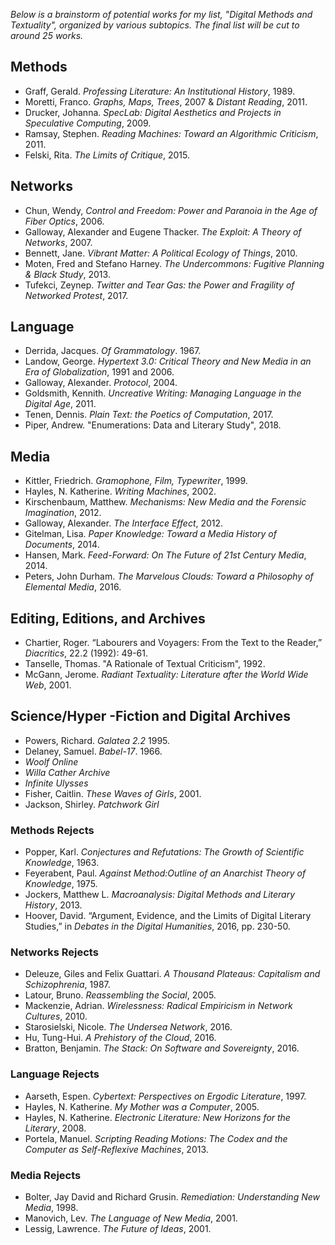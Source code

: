 *Below is a brainstorm of potential works for my list, "Digital Methods and Textuality", organized by various subtopics. The final list will be cut to around 25 works.*

## Methods
* Graff, Gerald. *Professing Literature: An Institutional History*, 1989.
* Moretti, Franco. *Graphs, Maps, Trees*, 2007 & *Distant Reading*, 2011.
* Drucker, Johanna. *SpecLab: Digital Aesthetics and Projects in Speculative Computing*, 2009.
* Ramsay, Stephen. *Reading Machines: Toward an Algorithmic Criticism*, 2011.
* Felski, Rita. *The Limits of Critique*, 2015.

## Networks
* Chun, Wendy, *Control and Freedom: Power and Paranoia in the Age of Fiber Optics*, 2006.
* Galloway, Alexander and Eugene Thacker. *The Exploit: A Theory of Networks*, 2007.
* Bennett, Jane. *Vibrant Matter: A Political Ecology of Things*, 2010.
* Moten, Fred and Stefano Harney. *The Undercommons: Fugitive Planning & Black Study*, 2013.
* Tufekci, Zeynep. *Twitter and Tear Gas: the Power and Fragility of Networked Protest*, 2017.

## Language
* Derrida, Jacques. *Of Grammatology*. 1967.
* Landow, George. *Hypertext 3.0: Critical Theory and New Media in an Era of Globalization*, 1991 and 2006.
* Galloway, Alexander. *Protocol*, 2004.
* Goldsmith, Kennith. *Uncreative Writing: Managing Language in the Digital Age*, 2011.
* Tenen, Dennis. *Plain Text: the Poetics of Computation*, 2017.
* Piper, Andrew. "Enumerations: Data and Literary Study", 2018.

## Media
* Kittler, Friedrich. *Gramophone, Film, Typewriter*, 1999.
* Hayles, N. Katherine. *Writing Machines*, 2002.
* Kirschenbaum, Matthew. *Mechanisms: New Media and the Forensic Imagination*, 2012.
* Galloway, Alexander. *The Interface Effect*, 2012.
* Gitelman, Lisa. *Paper Knowledge: Toward a Media History of Documents*, 2014.
* Hansen, Mark. *Feed-Forward: On The Future of 21st Century Media*, 2014.
* Peters, John Durham. *The Marvelous Clouds: Toward a Philosophy of Elemental Media*, 2016.

## Editing, Editions, and Archives
* Chartier, Roger. “Labourers and Voyagers: From the Text to the Reader,” *Diacritics*, 22.2 (1992): 49-61.
* Tanselle, Thomas. "A Rationale of Textual Criticism", 1992.
* McGann, Jerome. *Radiant Textuality: Literature after the World Wide Web*, 2001.  

## Science/Hyper -Fiction and Digital Archives
* Powers, Richard. *Galatea 2.2* 1995.
* Delaney, Samuel. *Babel-17*. 1966.
* *Woolf Online*
* *Willa Cather Archive* 
* *Infinite Ulysses*
* Fisher, Caitlin. *These Waves of Girls*, 2001.
* Jackson, Shirley. *Patchwork Girl* 

### Methods Rejects
* Popper, Karl. *Conjectures and Refutations: The Growth of Scientific Knowledge*, 1963. 
* Feyerabent, Paul. *Against Method:Outline of an Anarchist Theory of Knowledge*, 1975.
* Jockers, Matthew L. *Macroanalysis: Digital Methods and Literary History*, 2013.
* Hoover, David. “Argument, Evidence, and the Limits of Digital Literary Studies,” in *Debates in the Digital Humanities*, 2016, pp. 230-50.

### Networks Rejects
* Deleuze, Giles and Felix Guattari. *A Thousand Plateaus: Capitalism and Schizophrenia*, 1987.
* Latour, Bruno. *Reassembling the Social*, 2005.
* Mackenzie, Adrian. *Wirelessness: Radical Empiricism in Network Cultures*, 2010.
* Starosielski, Nicole. *The Undersea Network*, 2016.
* Hu, Tung-Hui. *A Prehistory of the Cloud*, 2016.
* Bratton, Benjamin. *The Stack: On Software and Sovereignty*, 2016.

### Language Rejects
* Aarseth, Espen. *Cybertext: Perspectives on Ergodic Literature*, 1997.
* Hayles, N. Katherine. *My Mother was a Computer*, 2005.
* Hayles, N. Katherine. *Electronic Literature: New Horizons for the Literary*, 2008.
* Portela, Manuel. *Scripting Reading Motions: The Codex and the Computer as Self-Reflexive Machines*, 2013. 

### Media Rejects
* Bolter, Jay David and Richard Grusin. *Remediation: Understanding New Media*, 1998.
* Manovich, Lev. *The Language of New Media*, 2001.
* Lessig, Lawrence. *The Future of Ideas*, 2001.